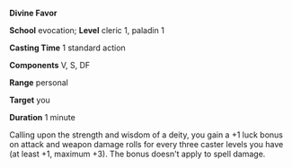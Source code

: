  **Divine Favor**

**School** evocation; **Level** cleric 1, paladin 1

**Casting Time** 1 standard action

**Components** V, S, DF

**Range** personal

**Target** you

**Duration** 1 minute

Calling upon the strength and wisdom of a deity, you gain a +1 luck bonus on attack and weapon damage rolls for every three caster levels you have (at least +1, maximum +3). The bonus doesn't apply to spell damage.

